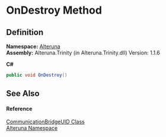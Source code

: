 # OnDestroy Method




## Definition
**Namespace:** <a href="N_Alteruna">Alteruna</a>  
**Assembly:** Alteruna.Trinity (in Alteruna.Trinity.dll) Version: 1.1.6

**C#**
``` C#
public void OnDestroy()
```



## See Also


#### Reference
<a href="T_Alteruna_CommunicationBridgeUID">CommunicationBridgeUID Class</a>  
<a href="N_Alteruna">Alteruna Namespace</a>  
